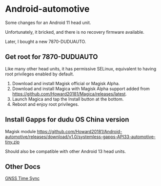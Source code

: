# Android-automotive

Some changes for an Android 11 head unit.

Unfortunately, it bricked, and there is no recovery firmware available.

Later, I bought a new 7870-DUDUAUTO.

## Get root for 7870-DUDUAUTO

Like many other head units, it has permissive SELinux, equivalent to having root privileges enabled by default.

1. Download and install Magisk official or Magisk Alpha.
2. Download and install Magica with Magisk Alpha support added from <https://github.com/Howard20181/Magica/releases/latest>.
3. Launch Magica and tap the Install button at the bottom.
4. Reboot and enjoy root privileges.

## Install Gapps for dudu OS China version

Magisk module <https://github.com/Howard20181/Android-automotive/releases/download/v1.0/systemless-gapps-API33-automotive-tiny.zip>

Should also be compatible with other Android 13 head units.

## Other Docs

[GNSS Time Sync](product/overlay/GNSSTimeOverlay/README.md)
